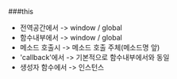###this
- 전역공간에서 -> window / global
- 함수내부에서 -> window / global
- 메소드 호출시 -> 메소드 호출 주체(메소드명 앞)
- 'callback'에서 -> 기본적으로 함수내부에서와 동일
- 생성자 함수에서 -> 인스턴스